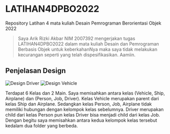# LATIHAN4DPBO2022

Repository Latihan 4 mata kuliah Desain Pemrograman Berorientasi Objek 2022

> Saya Arik Rizki Akbar NIM 2007392 mengerjakan tugas LATIHAN4DPBO2022
> dalam mata kuliah Desain dan Pemrograman Berbasis Objek
> untuk keberkahanNya maka saya tidak melakukan kecurangan seperti yang telah dispesifikasikan. Aamiin.

## Penjelasan Design

![Design Driver](https://user-images.githubusercontent.com/99251032/156938762-3d0281e5-bbfd-4f1d-86e6-3dda6f6ea662.png)
![Design Vehicle](https://user-images.githubusercontent.com/99251032/156938764-1c0db9be-606e-47f4-a17d-b85edea74a45.png)

Terdapat 6 Kelas dan 2 Main.
Saya memisahkan antara kelas (Vehicle, Ship, Airplane) dan (Person, Job, Driver). Kelas Vehicle merupakan parent dari kelas Ship dan Airplane. Sedangkan kelas Person, Job, Airplane tidak memiliki hubungan dengan kelompok kelas sebelumnya. Driver merupakan child dari kelas Person pun kelas Driver bisa menjadi child dari kelas Job.
Dengan begitu saya memisahkan antara kedua kelompok kelas tersebut kedalam dua folder yang berbeda.
